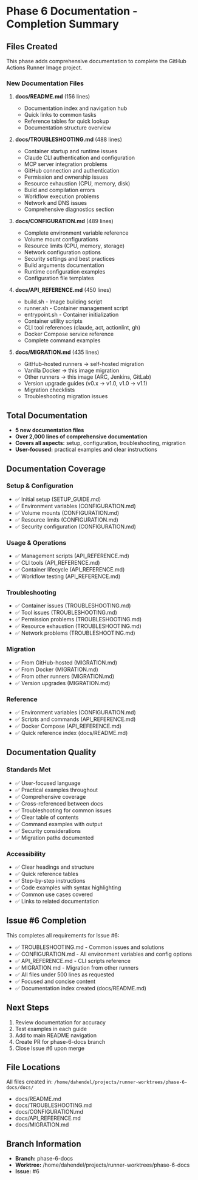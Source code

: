 # Phase 6 Documentation - Completion Summary

## Files Created

This phase adds comprehensive documentation to complete the GitHub Actions Runner Image project.

### New Documentation Files

1. **docs/README.md** (156 lines)
   - Documentation index and navigation hub
   - Quick links to common tasks
   - Reference tables for quick lookup
   - Documentation structure overview

2. **docs/TROUBLESHOOTING.md** (488 lines)
   - Container startup and runtime issues
   - Claude CLI authentication and configuration
   - MCP server integration problems
   - GitHub connection and authentication
   - Permission and ownership issues
   - Resource exhaustion (CPU, memory, disk)
   - Build and compilation errors
   - Workflow execution problems
   - Network and DNS issues
   - Comprehensive diagnostics section

3. **docs/CONFIGURATION.md** (489 lines)
   - Complete environment variable reference
   - Volume mount configurations
   - Resource limits (CPU, memory, storage)
   - Network configuration options
   - Security settings and best practices
   - Build arguments documentation
   - Runtime configuration examples
   - Configuration file templates

4. **docs/API_REFERENCE.md** (450 lines)
   - build.sh - Image building script
   - runner.sh - Container management script
   - entrypoint.sh - Container initialization
   - Container utility scripts
   - CLI tool references (claude, act, actionlint, gh)
   - Docker Compose service reference
   - Complete command examples

5. **docs/MIGRATION.md** (435 lines)
   - GitHub-hosted runners → self-hosted migration
   - Vanilla Docker → this image migration
   - Other runners → this image (ARC, Jenkins, GitLab)
   - Version upgrade guides (v0.x → v1.0, v1.0 → v1.1)
   - Migration checklists
   - Troubleshooting migration issues

## Total Documentation

- **5 new documentation files**
- **Over 2,000 lines of comprehensive documentation**
- **Covers all aspects:** setup, configuration, troubleshooting, migration
- **User-focused:** practical examples and clear instructions

## Documentation Coverage

### Setup & Configuration
- ✅ Initial setup (SETUP_GUIDE.md)
- ✅ Environment variables (CONFIGURATION.md)
- ✅ Volume mounts (CONFIGURATION.md)
- ✅ Resource limits (CONFIGURATION.md)
- ✅ Security configuration (CONFIGURATION.md)

### Usage & Operations
- ✅ Management scripts (API_REFERENCE.md)
- ✅ CLI tools (API_REFERENCE.md)
- ✅ Container lifecycle (API_REFERENCE.md)
- ✅ Workflow testing (API_REFERENCE.md)

### Troubleshooting
- ✅ Container issues (TROUBLESHOOTING.md)
- ✅ Tool issues (TROUBLESHOOTING.md)
- ✅ Permission problems (TROUBLESHOOTING.md)
- ✅ Resource exhaustion (TROUBLESHOOTING.md)
- ✅ Network problems (TROUBLESHOOTING.md)

### Migration
- ✅ From GitHub-hosted (MIGRATION.md)
- ✅ From Docker (MIGRATION.md)
- ✅ From other runners (MIGRATION.md)
- ✅ Version upgrades (MIGRATION.md)

### Reference
- ✅ Environment variables (CONFIGURATION.md)
- ✅ Scripts and commands (API_REFERENCE.md)
- ✅ Docker Compose (API_REFERENCE.md)
- ✅ Quick reference index (docs/README.md)

## Documentation Quality

### Standards Met
- ✅ User-focused language
- ✅ Practical examples throughout
- ✅ Comprehensive coverage
- ✅ Cross-referenced between docs
- ✅ Troubleshooting for common issues
- ✅ Clear table of contents
- ✅ Command examples with output
- ✅ Security considerations
- ✅ Migration paths documented

### Accessibility
- ✅ Clear headings and structure
- ✅ Quick reference tables
- ✅ Step-by-step instructions
- ✅ Code examples with syntax highlighting
- ✅ Common use cases covered
- ✅ Links to related documentation

## Issue #6 Completion

This completes all requirements for Issue #6:

- ✅ TROUBLESHOOTING.md - Common issues and solutions
- ✅ CONFIGURATION.md - All environment variables and config options
- ✅ API_REFERENCE.md - CLI scripts reference
- ✅ MIGRATION.md - Migration from other runners
- ✅ All files under 500 lines as requested
- ✅ Focused and concise content
- ✅ Documentation index created (docs/README.md)

## Next Steps

1. Review documentation for accuracy
2. Test examples in each guide
3. Add to main README navigation
4. Create PR for phase-6-docs branch
5. Close Issue #6 upon merge

## File Locations

All files created in: `/home/dahendel/projects/runner-worktrees/phase-6-docs/docs/`

- docs/README.md
- docs/TROUBLESHOOTING.md
- docs/CONFIGURATION.md
- docs/API_REFERENCE.md
- docs/MIGRATION.md

## Branch Information

- **Branch:** phase-6-docs
- **Worktree:** /home/dahendel/projects/runner-worktrees/phase-6-docs
- **Issue:** #6
